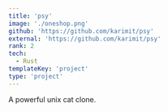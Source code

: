 ```yaml
---
title: 'psy'
image: './oneshop.png'
github: 'https://github.com/karimit/psy'
external: 'https://github.com/karimit/psy'
rank: 2
tech:
  - Rust
templateKey: 'project'
type: 'project'
---
```


A powerful unix cat clone.